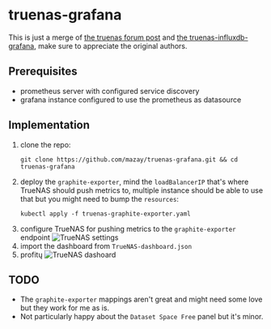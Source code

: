 # truenas-grafana

This is just a merge of [the truenas forum post](https://www.truenas.com/community/threads/how-to-expose-data-for-prometheus.98532/post-714809) and [the truenas-influxdb-grafana](https://github.com/cucac/truenas-influxdb-grafana), make sure to appreciate the original authors.

## Prerequisites

- prometheus server with configured service discovery
- grafana instance configured to use the prometheus as datasource

## Implementation

1. clone the repo:
    ```shell
    git clone https://github.com/mazay/truenas-grafana.git && cd truenas-grafana
    ```
1. deploy the `graphite-exporter`, mind the `loadBalancerIP` that's where TrueNAS should push metrics to, multiple instance should be able to use that but you might need to bump the `resources`:
    ```shell
    kubectl apply -f truenas-graphite-exporter.yaml
    ```
1. configure TrueNAS for pushing metrics to the `graphite-exporter` endpoint
![TrueNAS settings](truenas-settings.png)
1. import the dashboard from `TrueNAS-dashboard.json`
1. profitų
![TrueNAS dashoard](TrueNAS-dashboard.png)

## TODO

- The `graphite-exporter` mappings aren't great and might need some love but they work for me as is.
- Not particularly happy about the `Dataset Space Free` panel but it's minor.
